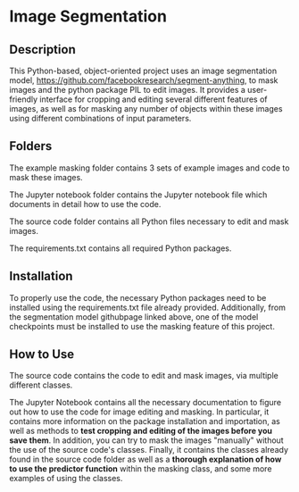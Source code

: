 # Image Segmentation
## Description 
 This Python-based, object-oriented project uses an image segmentation model, https://github.com/facebookresearch/segment-anything, to mask images and the python package PIL to edit images. It provides a user-friendly interface for cropping and editing several different features of images, as well as for masking any number of objects within these images using different combinations of input parameters.
 ## Folders
 The example masking folder contains 3 sets of example images and code to mask these images. 

The Jupyter notebook folder contains the Jupyter notebook file which documents in detail how to use the code.

The source code folder contains all Python files necessary to edit and mask images.

The requirements.txt contains all required Python packages. 

## Installation
To properly use the code, the necessary Python packages need to be installed using the requirements.txt file already provided. Additionally, from the segmentation model githubpage linked above, one of the model checkpoints must be installed to use the masking feature of this project. 

## How to Use
The source code contains the code to edit and mask images, via multiple different classes. 

The Jupyter Notebook contains all the necessary documentation to figure out how to use the code for image editing and masking. In particular, it contains more information on the package installation and importation, as well as methods to **test cropping and editing of the images before you save them**. In addition, you can try to mask the images "manually" without the use of the source code's classes. Finally, it contains the classes already found in the source code folder as well as a **thorough explanation of how to use the predictor function** within the masking class, and some more examples of using the classes. 
